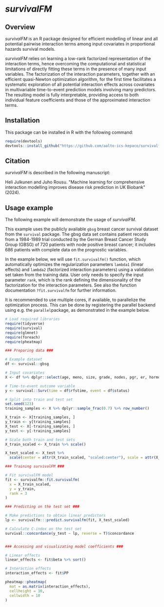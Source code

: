 # *survivalFM*

## Overview

*survivalFM* is an R package designed for efficient modelling of linear and all potential pairwise interaction terms among input covariates in proportional hazards survival models. 

*survivalFM* relies on learning a low-rank factorized representation of the interaction terms, hence overcoming the computational and statistical limitations of directly fitting these terms in the presence of many input variables. The factorization of the interaction parameters, together with an efficient quasi-Newton optimization algorithm, for the first time facilitates a systematic exploration of all potential interaction effects across covariates in multivariable time-to-event prediction models involving many predictors.  The resulting model is fully interpretable, providing  access to both individual feature coefficients and those of the approximated interaction terms. 


## Installation


This package can be installed in R with the following command:

```r
require(devtools)
devtools::install_github("https://github.com/aalto-ics-kepaco/survivalfm")
```

## Citation

*survivalFM* is described in the following manuscript:

Heli Julkunen and Juho Rousu. "Machine learning for comprehensive interaction modelling improves disease risk prediction in UK Biobank" (2024).

## Usage example

The following example will demonstrate the usage of *survivalFM*. 

This example uses the publicly available `gbsg` breast cancer survival dataset from the `survival` package. The gbsg data set contains patient records from a 1984-1989 trial conducted by the German Breast Cancer Study Group (GBSG) of 720 patients with node positive breast cancer; it includes 686 patients with complete data on the prognostic variables.


In the example below, we will use `fit.survivalfm()` function, which automatically optimizes the regularization parameters `lambda1` (linear effects) and `lambda2` (factorized interaction parameters) using a validation set taken from the training data. User only needs to specify the input parameter `rank`, which is the rank defining the dimensionality of the factorization for the interaction parameters. See also the function documentation `?fit.survivalfm` for further information. 

It is recommended to use multiple cores, if available, to parallelize the optimization process. This can be done by registering the parallel backend using e.g. the `parallel`package, as demonstrated in the example below. 



```r
# Load required libraries
require(tidyverse)
require(survival)
require(glmnet)
require(foreach)
require(pheatmap)

### Preparing data ###

# Example dataset
df <- survival::gbsg

# Input covariates
X <- df %>% dplyr::select(age, meno, size, grade, nodes, pgr, er, hormon)

# Time-to-event outcome variable
y <- survival::Surv(time = df$rfstime, event = df$status)

# Split into train and test set
set.seed(123)
training_samples <- X %>% dplyr::sample_frac(0.7) %>% row_number()

X_train <- X[training_samples, ]
y_train <- y[training_samples]
X_test <- X[-training_samples, ]
y_test <- y[-training_samples]

# Scale both train and test sets
X_train_scaled <- X_train %>% scale()

X_test_scaled <- X_test %>%
  scale(center = attr(X_train_scaled, "scaled:center"), scale = attr(X_train_scaled, "scaled:scale"))

### Training survivalFM ###

# Fit survivalFM model
fit <- survivalfm::fit.survivalfm(
  x = X_train_scaled,
  y = y_train,
  rank = 3
)

### Predicting on the test set ###

# Make predictions to obtain linear predictors
lp <- survivalfm:::predict.survivalfm(fit, X_test_scaled)

# Calculate C-index on the test set
survival::concordance(y_test ~ lp, reverse = T)$concordance


### Accessing and visualizating model coefficients ###

# Linear effects
linear_effects <- fit$beta %>% sort()

# Interaction effects
interaction_effects <- fit$PP

pheatmap::pheatmap(
  mat = as.matrix(interaction_effects),
  cellheight = 10,
  cellwidth = 10
)


```
